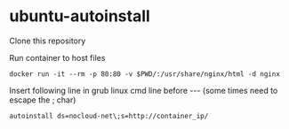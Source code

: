 # ubuntu-autoinstall

Clone this repository

Run container to host files
```
docker run -it --rm -p 80:80 -v $PWD/:/usr/share/nginx/html -d nginx
```

Insert following line in grub linux cmd line before ---
(some times need to escape the ; char)
```
autoinstall ds=nocloud-net\;s=http://container_ip/
```

